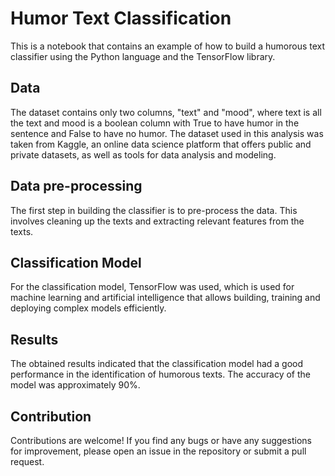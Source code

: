 # Humor Text Classification
This is a notebook that contains an example of how to build a humorous text classifier using the Python language and the TensorFlow library.

## Data
The dataset contains only two columns, "text" and "mood", where text is all the text and mood is a boolean column with True to have humor in the sentence and False to have no humor.
The dataset used in this analysis was taken from Kaggle, an online data science platform that offers public and private datasets, as well as tools for data analysis and modeling.

## Data pre-processing
The first step in building the classifier is to pre-process the data. This involves cleaning up the texts and extracting relevant features from the texts.

## Classification Model
For the classification model, TensorFlow was used, which is used for machine learning and artificial intelligence that allows building, training and deploying complex models efficiently.

## Results
The obtained results indicated that the classification model had a good performance in the identification of humorous texts. The accuracy of the model was approximately 90%.

## Contribution
Contributions are welcome! If you find any bugs or have any suggestions for improvement, please open an issue in the repository or submit a pull request.
